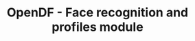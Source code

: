 ---
layout: gsoc
categories: gsoc2017
divid: opendfacerecognition
title:  OpenDF - Face recognition and profiles module
description: <p>When a disk image is being processed, the photo files will be piped to this module. This module should try to identify the face on the images, try to annotate the faces. Module should maintain a database of identified faces as profiles, thus, all the images of the same person should be categorized under one profile. Users should be able to manage names and other details of the profiles on this database. When asked for images of a particular person, given a name or any other available detail, this module should suggest matching profiles. Given an image, this module should suggest matching profiles by identifying the face on the given image.</p><p>This module will be on its own instance and should expose a RESTful API where OpenDF can interact with. You should finalize the module as a Docker images, where when spawned an instance, it should start all the needed services and be exposing the APIs<p>Some links that might help you are,<br><a href="https://github.com/davidsandberg/facenet" target="_blank">https://github.com/davidsandberg/facenet</a>
githuburl: https://github.com/scorelab/OpenDF
requiredknowledge: Image processing, ML, TensorFlow, Python, RESTful services, Docker
possiblementors: Milindu Sanoj Kumarage(sanoj@scorelab.org)
---